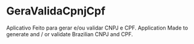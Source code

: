 # GeraValidaCpnjCpf

Aplicativo Feito para gerar e/ou validar CNPJ e CPF.
Application Made to generate and / or validate Brazilian CNPJ and CPF.
